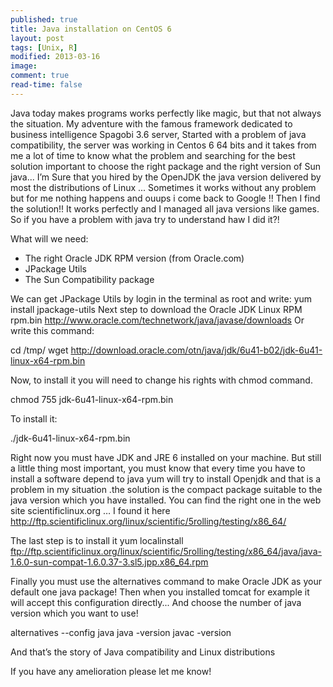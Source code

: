 ```yaml
---
published: true
title: Java installation on CentOS 6
layout: post
tags: [Unix, R]
modified: 2013-03-16 
image: 
comment: true
read-time: false
---
```


Java today makes programs works perfectly like magic, but that not always the situation. My adventure with the famous framework dedicated to business intelligence Spagobi 3.6 server, Started with a problem of java compatibility, the server was working
in Centos 6 64 bits and it takes from me a lot of time to know what the problem and searching for the best solution important to choose the right package and the right version of Sun java...
I’m Sure that you hired by the OpenJDK  the java version delivered  by most the distributions of Linux ... Sometimes it works without any problem but for me nothing happens and ouups i come back to Google !!
Then I find the solution!! It works perfectly and I managed all java versions like  games. So if you have a problem with java try to understand haw I did it?!

What will we need:

 - The right Oracle JDK RPM version (from Oracle.com)
 - JPackage Utils
 - The Sun Compatibility package


We can get JPackage Utils by login in the terminal as root and write:
yum install jpackage-utils
Next step to download the Oracle JDK Linux RPM rpm.bin http://www.oracle.com/technetwork/java/javase/downloads
Or write this command:

  cd /tmp/
  wget http://download.oracle.com/otn/java/jdk/6u41-b02/jdk-6u41-linux-x64-rpm.bin
  
Now, to install it you will need to change his rights with chmod command.

  chmod 755 jdk-6u41-linux-x64-rpm.bin
    
To install it:

  ./jdk-6u41-linux-x64-rpm.bin
  
Right now you must have JDK and JRE 6 installed on your machine. But still a little thing  most important, you must know that every time you have to install a software depend to java yum will try to install Openjdk and that is a problem in my situation .the solution is the compact package  suitable to the java version which you have installed.
You can find the right one in the web site scientificlinux.org … I found it here 
http://ftp.scientificlinux.org/linux/scientific/5rolling/testing/x86_64/

The last step is to install it
    yum localinstall ftp://ftp.scientificlinux.org/linux/scientific/5rolling/testing/x86_64/java/java-1.6.0-sun-compat-1.6.0.37-3.sl5.jpp.x86_64.rpm

Finally you must use the alternatives command to make Oracle JDK as your default one java package! Then when you installed tomcat for example it will accept this configuration directly...
And choose the number of java version which you want to use!

alternatives  --config java
java  -version
javac  -version

And that’s the story of Java compatibility and Linux distributions

If you have any amelioration please let me know!
